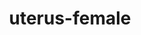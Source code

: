 ---
title: uterus-female
release_version: v1.1
hra_release_version:
  - v1.1
model_type: ref-organs
description: '[This reference organ](https://hubmapconsortium.github.io/ccf/pages/ccf-3d-reference-library.html) was created using data from the Visible Human Male, provided by the National Library of Medicine.'
creators:
  - 0000-0003-4066-7531
project_leads:
  - 0000-0002-3321-6137
reviewers:
  - 0000-0001-8854-5301
  - 0000-0003-1980-6840
creation_date: 2021-12-01T00:00:00
license: CC BY 4.0
publisher:  HuBMAP 
funder:  National Institutes of Health 
award_number:  OT2OD026671 
hubmap_id:  HBM379.ZRWS.653 
datatable: VH_F_Uterus.glb
doi: https://doi.org/10.48539/HBM379.ZRWS.653
---